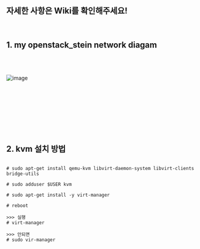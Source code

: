 ## 자세한 사항은 Wiki를 확인해주세요!

<br>

## 1. my openstack_stein network diagam 
<br>
<br>


![image](https://postfiles.pstatic.net/MjAyMDA5MDhfMjU0/MDAxNTk5NTQwODI3MTg2.Z52DTHEGbjutq190t-ugLD6P7KoFVLfImfLK1QHiiAog.RkwoWZ9Bt4PatKo8F2_IpGmW_ZKqRIzp2ZKVHj82qoMg.PNG.22yours_/%EC%A0%9C%EB%AA%A9_%EC%97%86%EB%8A%94_%EB%8B%A4%EC%9D%B4%EC%96%B4%EA%B7%B8%EB%9E%A8.png?type=w580)

<br>
<br>
<br>
<br>
<br>
<br>
<br>

## 2. kvm 설치 방법
<pre>
<code>
# sudo apt-get install qemu-kvm libvirt-daemon-system libvirt-clients bridge-utils

# sudo adduser $USER kvm

# sudo apt-get install -y virt-manager

# reboot

>>> 실행
# virt-manager

>>> 안되면 
# sudo vir-manager
</code>
</pre>
